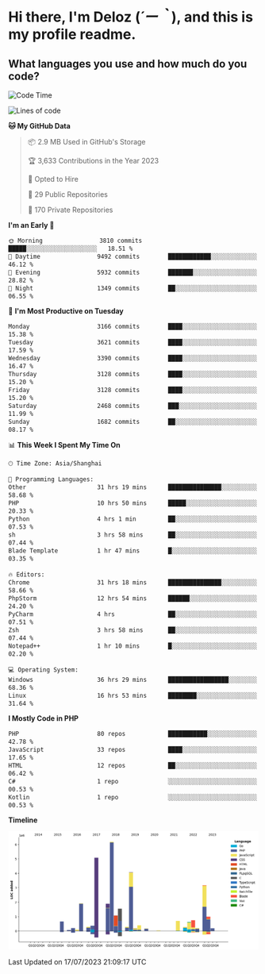 # **Hi there, I'm Deloz (*´ー｀*), and this is my profile readme.**

## **What languages you use and how much do you code?**

<!--START_SECTION:waka-->
![Code Time](http://img.shields.io/badge/Code%20Time-1%2C929%20hrs%2057%20mins-blue)

![Lines of code](https://img.shields.io/badge/From%20Hello%20World%20I%27ve%20Written-31.3%20million%20lines%20of%20code-blue)

**🐱 My GitHub Data** 

> 📦 2.9 MB Used in GitHub's Storage 
 > 
> 🏆 3,633 Contributions in the Year 2023
 > 
> 💼 Opted to Hire
 > 
> 📜 29 Public Repositories 
 > 
> 🔑 170 Private Repositories 
 > 
**I'm an Early 🐤** 

```text
🌞 Morning                3810 commits        █████░░░░░░░░░░░░░░░░░░░░   18.51 % 
🌆 Daytime                9492 commits        ████████████░░░░░░░░░░░░░   46.12 % 
🌃 Evening                5932 commits        ███████░░░░░░░░░░░░░░░░░░   28.82 % 
🌙 Night                  1349 commits        ██░░░░░░░░░░░░░░░░░░░░░░░   06.55 % 
```
📅 **I'm Most Productive on Tuesday** 

```text
Monday                   3166 commits        ████░░░░░░░░░░░░░░░░░░░░░   15.38 % 
Tuesday                  3621 commits        ████░░░░░░░░░░░░░░░░░░░░░   17.59 % 
Wednesday                3390 commits        ████░░░░░░░░░░░░░░░░░░░░░   16.47 % 
Thursday                 3128 commits        ████░░░░░░░░░░░░░░░░░░░░░   15.20 % 
Friday                   3128 commits        ████░░░░░░░░░░░░░░░░░░░░░   15.20 % 
Saturday                 2468 commits        ███░░░░░░░░░░░░░░░░░░░░░░   11.99 % 
Sunday                   1682 commits        ██░░░░░░░░░░░░░░░░░░░░░░░   08.17 % 
```


📊 **This Week I Spent My Time On** 

```text
🕑︎ Time Zone: Asia/Shanghai

💬 Programming Languages: 
Other                    31 hrs 19 mins      ███████████████░░░░░░░░░░   58.68 % 
PHP                      10 hrs 50 mins      █████░░░░░░░░░░░░░░░░░░░░   20.33 % 
Python                   4 hrs 1 min         ██░░░░░░░░░░░░░░░░░░░░░░░   07.53 % 
sh                       3 hrs 58 mins       ██░░░░░░░░░░░░░░░░░░░░░░░   07.44 % 
Blade Template           1 hr 47 mins        █░░░░░░░░░░░░░░░░░░░░░░░░   03.35 % 

🔥 Editors: 
Chrome                   31 hrs 18 mins      ███████████████░░░░░░░░░░   58.66 % 
PhpStorm                 12 hrs 54 mins      ██████░░░░░░░░░░░░░░░░░░░   24.20 % 
PyCharm                  4 hrs               ██░░░░░░░░░░░░░░░░░░░░░░░   07.51 % 
Zsh                      3 hrs 58 mins       ██░░░░░░░░░░░░░░░░░░░░░░░   07.44 % 
Notepad++                1 hr 10 mins        █░░░░░░░░░░░░░░░░░░░░░░░░   02.20 % 

💻 Operating System: 
Windows                  36 hrs 29 mins      █████████████████░░░░░░░░   68.36 % 
Linux                    16 hrs 53 mins      ████████░░░░░░░░░░░░░░░░░   31.64 % 
```

**I Mostly Code in PHP** 

```text
PHP                      80 repos            ███████████░░░░░░░░░░░░░░   42.78 % 
JavaScript               33 repos            ████░░░░░░░░░░░░░░░░░░░░░   17.65 % 
HTML                     12 repos            ██░░░░░░░░░░░░░░░░░░░░░░░   06.42 % 
C#                       1 repo              ░░░░░░░░░░░░░░░░░░░░░░░░░   00.53 % 
Kotlin                   1 repo              ░░░░░░░░░░░░░░░░░░░░░░░░░   00.53 % 
```



**Timeline**

![Lines of Code chart](https://raw.githubusercontent.com/deloz/deloz/main/assets/bar_graph.png)


 Last Updated on 17/07/2023 21:09:17 UTC
<!--END_SECTION:waka-->
